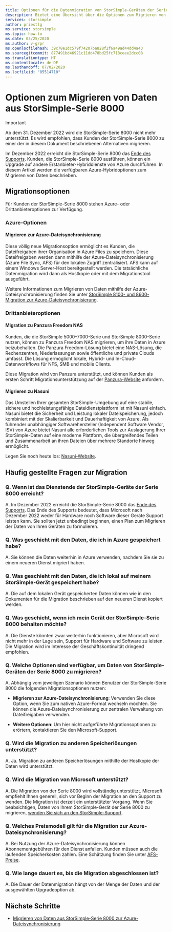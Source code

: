 ```yaml
---
title: Optionen für die Datenmigration von StorSimple-Geräten der Serie 8000
description: Bietet eine Übersicht über die Optionen zum Migrieren von Daten aus StorSimple-Serie 8000.
services: storsimple
author: priestlg
ms.service: storsimple
ms.topic: how-to
ms.date: 03/25/2020
ms.author: v-grpr
ms.openlocfilehash: 39c78e1dc579f74207ba828f2f6a49ad44dd4a43
ms.sourcegitcommit: 877491bd46921c11dd478bd25fc718ceee2dcc08
ms.translationtype: HT
ms.contentlocale: de-DE
ms.lasthandoff: 07/02/2020
ms.locfileid: "85514710"
---
```

# <a name="options-to-migrate-data-from-storsimple-8000-series"></a>Optionen zum Migrieren von Daten aus StorSimple-Serie 8000

> [!IMPORTANT]
> Ab dem 31. Dezember 2022 wird die StorSimple-Serie 8000 nicht mehr unterstützt. Es wird empfohlen, dass Kunden der StorSimple-Serie 8000 zu einer der in diesem Dokument beschriebenen Alternativen migrieren.

Im Dezember 2022 erreicht die StorSimple-Serie 8000 das [Ende des Supports](https://support.microsoft.com/lifecycle/search?alpha=Azure%20StorSimple%208000%20Series). Kunden, die StorSimple-Serie 8000 ausführen, können ein Upgrade auf andere Erstanbieter-Hybriddienste von Azure durchführen. In diesem Artikel werden die verfügbaren Azure-Hybridoptionen zum Migrieren von Daten beschrieben.

## <a name="migration-options"></a>Migrationsoptionen

Für Kunden der StorSimple-Serie 8000 stehen Azure- oder Drittanbieteroptionen zur Verfügung.

### <a name="azure-options"></a>Azure-Optionen

#### <a name="migrate-to-azure-file-sync"></a>Migrieren zur Azure-Dateisynchronisierung

Diese völlig neue Migrationsoption ermöglicht es Kunden, die Dateifreigaben ihrer Organisation in Azure Files zu speichern. Diese Dateifreigaben werden dann mithilfe der Azure-Dateisynchronisierung (Azure File Sync, AFS) für den lokalen Zugriff zentralisiert. AFS kann auf einem Windows Server-Host bereitgestellt werden. Die tatsächliche Datenmigration wird dann als Hostkopie oder mit dem Migrationstool ausgeführt.

Weitere Informationen zum Migrieren von Daten mithilfe der Azure-Dateisynchronisierung finden Sie unter [StorSimple 8100- und 8600-Migration zur Azure-Dateisynchronisierung](https://docs.microsoft.com/azure/storage/files/storage-files-migration-storsimple-8000).

### <a name="third-party-options"></a>Drittanbieteroptionen

#### <a name="migrate-to-panzura-freedom-nas"></a>Migration zu Panzura Freedom NAS

Kunden, die die StorSimple 5000–7000-Serie und StorSimple 8000-Serie nutzen, können zu Panzura Freedom NAS migrieren, um ihre Daten in Azure beizubehalten. Die Panzura Freedom-Lösung bietet eine NAS-Lösung, die Rechenzentren, Niederlassungen sowie öffentliche und private Clouds umfasst. Die Lösung ermöglicht lokale, Hybrid- und In-Cloud-Datenworkflows für NFS, SMB und mobile Clients.

Diese Migration wird von Panzura unterstützt, und können Kunden als ersten Schritt Migrationsunterstützung auf der [Panzura-Website](https://panzura.com/migrate-storsimple-panzura/) anfordern.

#### <a name="migrate-to-nasuni"></a>Migrieren zu Nasuni

Das Umstellen Ihrer gesamten StorSimple-Umgebung auf eine stabile, sichere und hochleistungsfähige Dateidienstplattform ist mit Nasuni einfach. Nasuni bietet die Sicherheit und Leistung lokaler Dateispeicherung, jedoch kombiniert mit der Skalierbarkeit und Dauerhaftigkeit von Azure.  Als führender unabhängiger Softwarehersteller (Independent Software Vendor, ISV) von Azure bietet Nasuni alle erforderlichen Tools zur Auslagerung Ihrer StorSimple-Daten auf eine moderne Plattform, die übergreifendes Teilen und Zusammenarbeit an ihren Dateien über mehrere Standorte hinweg ermöglicht.

Legen Sie noch heute los: [Nasuni-Website](https://info.nasuni.com/storsimple8000-webinar).

<!-- 04/09/2020 v-grpr (priestlg) - As per request, commenting out this section because the information that will go into this section is forthcoming
#### Migrate to Cohesity

Cohesity enables you to migrate data from your current StorSimple 5000–7000 to the Cohesity Data Platform on Azure. The Cohesity Data Platform is a software-defined web-scale solution that consolidates files, backups, objects, and VMs onto a single cloud-native solution. After migration to the Data Platform, you can manage, protect, and provision data and apps from cloud to core through a single pane of glass. With Cohesity, start with as few as three nodes. 

Learn more on [migration to the Cohesity Data Platform](https://info.cohesity.com/migrate-from-storsimple-to-cohesity.html).

#### Migrate to Nasuni

Nasuni makes it easy for StorSimple 5000-7000 customers to migrate and keep their data in Azure.  Nasuni is a leading Azure-based NAS storage solution, giving customers the performance and security they expect from on-prem solutions, with cloud economics and scale.  In addition to high performance file storage, Nasuni and Azure handle backup and DR, while allowing you to share and collaborate on your data around the globe with centralized file storage management. 

Nasuni has the experience to make your migration easy – get started today: https://info.nasuni.com/nasuni-storsimple-migration

#### Migrate to Talon FAST

Talon makes it easy for StorSimple 5000-7000 customers to continue to leverage the benefits they valued so much in the StorSimple platform (small on-site footprint backed by unlimited cloud resources) with even greater function.  With the Talon FAST solution, customers can migrate and keep their data in Azure, while now having an even smaller software-only onsite footprint and adding benefits such as global file locking, global namespace, and multi-site collaboration.  Talon is a leading Azure ecosystem solution, working with global customers to migrate their on-premises file server workloads into a consolidated, Azure-based footprint without compromising user workflow or experience.  

Learn more about how to evolve to a cloud-consolidated enterprise at https://www.talonstorage.com/alliances/microsoft-storsimple.
-->

## <a name="migration---frequently-asked-questions"></a>Häufig gestellte Fragen zur Migration

### <a name="q-when-do-the-storsimple-8000-series-devices-reach-end-of-service"></a>Q. Wenn ist das Dienstende der StorSimple-Geräte der Serie 8000 erreicht?

A. Im Dezember 2022 erreicht die StorSimple-Serie 8000 das [Ende des Supports](https://support.microsoft.com/[lifecycle/search?alpha=Azure%20StorSimple%208000%20Series). Das Ende des Supports bedeutet, dass Microsoft nach Dezember 2022 weder für Hardware noch Software dieser Geräte Support leisten kann. Sie sollten jetzt unbedingt beginnen, einen Plan zum Migrieren der Daten von Ihren Geräten zu formulieren.

### <a name="q-what-happens-to-the-data-i-have-stored-in-azure"></a>Q. Was geschieht mit den Daten, die ich in Azure gespeichert habe?  

A. Sie können die Daten weiterhin in Azure verwenden, nachdem Sie sie zu einem neueren Dienst migriert haben.

### <a name="q-what-happens-to-the-data-i-have-stored-locally-on-my-storsimple-device"></a>Q. Was geschieht mit den Daten, die ich lokal auf meinem StorSimple-Gerät gespeichert habe?

A. Die auf dem lokalen Gerät gespeicherten Daten können wie in den Dokumenten für die Migration beschrieben auf den neueren Dienst kopiert werden.

### <a name="q-what-happens-if-i-want-to-keep-my-storsimple-8000-series-appliance"></a>Q. Was geschieht, wenn ich mein Gerät der StorSimple-Serie 8000 behalten möchte?

A. Die Dienste könnten zwar weiterhin funktionieren, aber Microsoft wird nicht mehr in der Lage sein, Support für Hardware und Software zu leisten. Die Migration wird im Interesse der Geschäftskontinuität dringend empfohlen.

### <a name="q-what-options-are-available-to-migrate-data-from-storsimple-8000-series-devices"></a>Q. Welche Optionen sind verfügbar, um Daten von StorSimple-Geräten der Serie 8000 zu migrieren?

A. Abhängig vom jeweiligen Szenario können Benutzer der StorSimple-Serie 8000 die folgenden Migrationsoptionen nutzen:

* **Migrieren zur Azure-Dateisynchronisierung**: Verwenden Sie diese Option, wenn Sie zum nativen Azure-Format wechseln möchten. Sie können die Azure-Dateisynchronisierung zur zentralen Verwaltung von Dateifreigaben verwenden.

* **Weitere Optionen**: Um hier nicht aufgeführte Migrationsoptionen zu erörtern, kontaktieren Sie den Microsoft-Support.

### <a name="q-is-migration-to-other-storage-solutions-supported"></a>Q. Wird die Migration zu anderen Speicherlösungen unterstützt?

A. Ja. Migration zu anderen Speicherlösungen mithilfe der Hostkopie der Daten wird unterstützt.

### <a name="q-is-migration-supported-by-microsoft"></a>Q. Wird die Migration von Microsoft unterstützt?

A. Die Migration von der Serie 8000 wird vollständig unterstützt. Microsoft empfiehlt Ihnen generell, sich vor Beginn der Migration an den Support zu wenden. Die Migration ist derzeit ein unterstützter Vorgang. Wenn Sie beabsichtigen, Daten von Ihrem StorSimple-Gerät der Serie 8000 zu migrieren, [wenden Sie sich an den StorSimple-Support](mailto:storsimp@microsoft.com).

### <a name="q-what-is-the-pricing-model-for-migration-to-azure-file-sync"></a>Q. Welches Preismodell gilt für die Migration zur Azure-Dateisynchronisierung?

A. Bei Nutzung der Azure-Dateisynchronisierung können Abonnementgebühren für den Dienst anfallen. Kunden müssen auch die laufenden Speicherkosten zahlen. Eine Schätzung finden Sie unter [AFS-Preise]( https://azure.microsoft.com/pricing/details/storage/files/).

### <a name="q-how-long-does-it-take-to-complete-a-migration"></a>Q. Wie lange dauert es, bis die Migration abgeschlossen ist?

A. Die Dauer der Datenmigration hängt von der Menge der Daten und der ausgewählten Upgradeoption ab.

## <a name="next-steps"></a>Nächste Schritte

* [Migrieren von Daten aus StorSimple-Serie 8000 zur Azure-Dateisynchronisierung](https://docs.microsoft.com/azure/storage/files/storage-files-migration-storsimple-8000)
